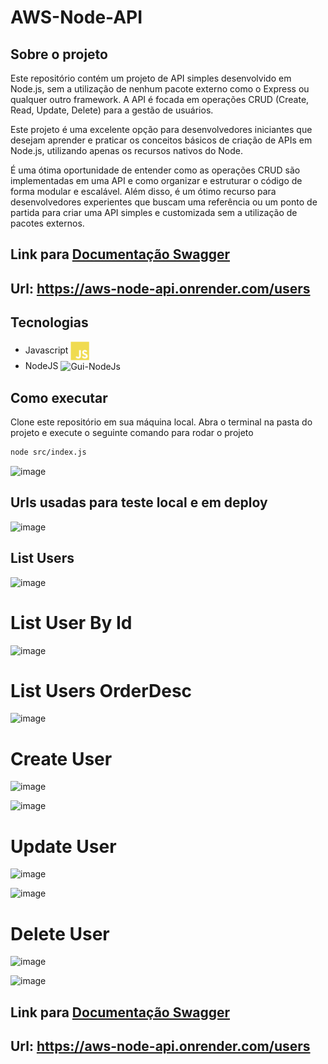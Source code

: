 # AWS-Node-API

## Sobre o projeto 

Este repositório contém um projeto de API simples desenvolvido em Node.js, sem a utilização de nenhum pacote externo como o Express ou qualquer outro framework. A API é focada em operações CRUD (Create, Read, Update, Delete) para a gestão de usuários.

Este projeto é uma excelente opção para desenvolvedores iniciantes que desejam aprender e praticar os conceitos básicos de criação de APIs em Node.js, utilizando apenas os recursos nativos do Node. 

É uma ótima oportunidade de entender como as operações CRUD são implementadas em uma API e como organizar e estruturar o código de forma modular e escalável. Além disso, é um ótimo recurso para desenvolvedores experientes que buscam uma referência ou um ponto de partida para criar uma API simples e customizada sem a utilização de pacotes externos.

## Link para [Documentação Swagger](https://app.swaggerhub.com/apis-docs/athena272/aws-node-api/1.0.0#/)
## Url: https://aws-node-api.onrender.com/users

## Tecnologias
- Javascript <img align="center" alt="Gui-Js" height="30" width="30" src="https://raw.githubusercontent.com/devicons/devicon/master/icons/javascript/javascript-plain.svg"> 
- NodeJS <img align="center" alt="Gui-NodeJs" height="30" width="30" src="https://cdn.jsdelivr.net/gh/devicons/devicon/icons/nodejs/nodejs-original.svg" />
         
## Como executar

Clone este repositório em sua máquina local.
Abra o terminal na pasta do projeto e execute o seguinte comando para rodar o projeto
```bash
node src/index.js
```
![image](https://github.com/athena272/aws-node-api/assets/58920070/38df4468-6a00-4337-83b8-83fec4654e84)

## Urls usadas para teste local e em deploy
![image](https://github.com/athena272/aws-node-api/assets/58920070/c9ad0377-189e-4a4b-84b4-12733863fe96)


## List Users
![image](https://github.com/athena272/aws-node-api/assets/58920070/971f339b-ff10-4a0c-b35f-f20e7b54a101)

# List User By Id
![image](https://github.com/athena272/aws-node-api/assets/58920070/f61e4c12-501b-471c-b913-fe46431e6dd7)

# List Users OrderDesc
![image](https://github.com/athena272/aws-node-api/assets/58920070/b6b30999-2f9c-4866-992b-42343ec1c1d3)

# Create User
![image](https://github.com/athena272/aws-node-api/assets/58920070/a5dbb9c0-5cc5-4320-aedc-913b2260dbbf)

![image](https://github.com/athena272/aws-node-api/assets/58920070/25d2686e-00ad-4894-a158-7c6985171117)

# Update User
![image](https://github.com/athena272/aws-node-api/assets/58920070/acb1f9da-d34a-4f11-b8a5-4f4f9173ae38)

![image](https://github.com/athena272/aws-node-api/assets/58920070/3b77c93f-9bad-4803-8178-ee5a28882d4b)

# Delete User
![image](https://github.com/athena272/aws-node-api/assets/58920070/0e368d96-7972-4174-b25a-1397a30edde9)

![image](https://github.com/athena272/aws-node-api/assets/58920070/80e716b7-6e19-4ebd-9280-be99e9d65848)

## Link para [Documentação Swagger](https://app.swaggerhub.com/apis-docs/athena272/aws-node-api/1.0.0#/)
## Url: https://aws-node-api.onrender.com/users


